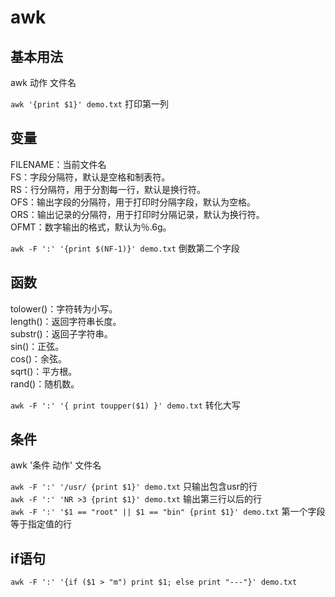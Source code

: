 # awk  
  
## 基本用法  
awk 动作 文件名  
  
`awk '{print $1}' demo.txt`  打印第一列  
  
## 变量  
FILENAME：当前文件名  
FS：字段分隔符，默认是空格和制表符。  
RS：行分隔符，用于分割每一行，默认是换行符。  
OFS：输出字段的分隔符，用于打印时分隔字段，默认为空格。  
ORS：输出记录的分隔符，用于打印时分隔记录，默认为换行符。  
OFMT：数字输出的格式，默认为％.6g。  
  
`awk -F ':' '{print $(NF-1)}' demo.txt`  倒数第二个字段  
  
## 函数  
tolower()：字符转为小写。  
length()：返回字符串长度。  
substr()：返回子字符串。  
sin()：正弦。  
cos()：余弦。  
sqrt()：平方根。  
rand()：随机数。  
  
`awk -F ':' '{ print toupper($1) }' demo.txt`  转化大写  
  
## 条件  
awk '条件 动作' 文件名  

`awk -F ':' '/usr/ {print $1}' demo.txt`  只输出包含usr的行  
`awk -F ':' 'NR >3 {print $1}' demo.txt`  输出第三行以后的行  
`awk -F ':' '$1 == "root" || $1 == "bin" {print $1}' demo.txt`  第一个字段等于指定值的行  
  
## if语句  
`awk -F ':' '{if ($1 > "m") print $1; else print "---"}' demo.txt`  
